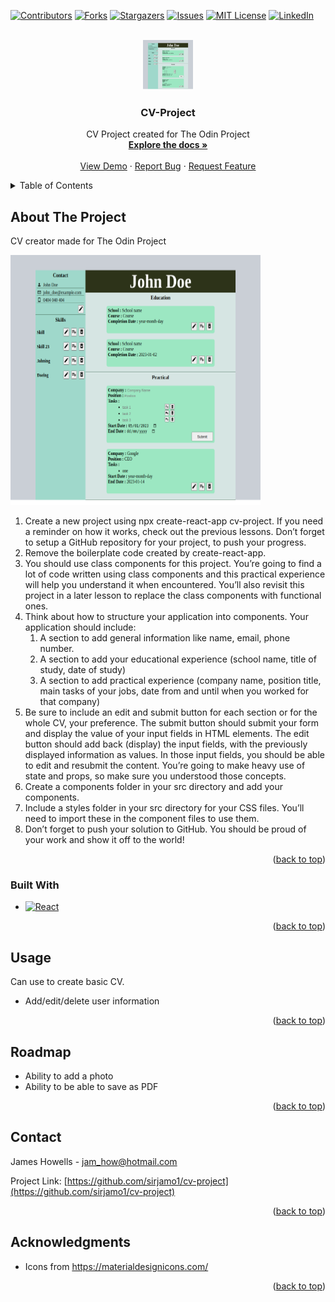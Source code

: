 <a name="readme-top"></a>

[![Contributors][contributors-shield]][contributors-url]
[![Forks][forks-shield]][forks-url]
[![Stargazers][stars-shield]][stars-url]
[![Issues][issues-shield]][issues-url]
[![MIT License][license-shield]][license-url]
[![LinkedIn][linkedin-shield]][linkedin-url]

<!-- PROJECT LOGO -->
<br />
<div align="center">
  <a href="https://github.com/sirjamo1.io/cv-project">
    <img src="src/components/assets/cv-project-screenshot.png" alt="Logo" width="80" height="80">
  </a>

<h3 align="center">CV-Project</h3>

  <p align="center">
    CV Project created for The Odin Project
    <br />
    <a href="https://github.com/sirjamo1/cv-project"><strong>Explore the docs »</strong></a>
    <br />
    <br />
    <a href="https://github.com/sirjamo1.io/cv-project">View Demo</a>
    ·
    <a href="https://github.com/sirjamo1/cv-project/issues">Report Bug</a>
    ·
    <a href="https://github.com/sirjamo1/cv-project/issues">Request Feature</a>
  </p>
</div>

<!-- TABLE OF CONTENTS -->
<details>
  <summary>Table of Contents</summary>
  <ol>
    <li>
      <a href="#about-the-project">About The Project</a>
      <ul>
        <li><a href="#built-with">Built With</a></li>
      </ul>
    </li>
    <li><a href="#usage">Usage</a></li>
    <li><a href="#roadmap">Roadmap</a></li>
    <li><a href="#contact">Contact</a></li>
    <li><a href="#acknowledgments">Acknowledgments</a></li>
  </ol>
</details>

<!-- ABOUT THE PROJECT -->

## About The Project

CV creator made for The Odin Project

<img src="src/components/assets/cv-project-screenshot.png" alt="Logo" width="400" height="400">

<ol>
<li>Create a new project using npx create-react-app cv-project. If you need a reminder on how it works, check out the previous lessons. Don’t forget to setup a GitHub repository for your project, to push your progress.</li>
<li>Remove the boilerplate code created by create-react-app.</li>
<li>You should use class components for this project. You’re going to find a lot of code written using class components and this practical experience will help you understand it when encountered. You’ll also revisit this project in a later lesson to replace the class components with functional ones.</li>
<li>Think about how to structure your application into components. Your application should include: 
   <ol>
      <li>A section to add general information like name, email, phone number.</li>
      <li>A section to add your educational experience (school name, title of study, date of study)</li>
      <li>A section to add practical experience (company name, position title, main tasks of your jobs, date from and until when you worked for that company)</li>
      </ol>
      </li>
<li>Be sure to include an edit and submit button for each section or for the whole CV, your preference. The submit button should submit your form and display the value of your input fields in HTML elements. The edit button should add back (display) the input fields, with the previously displayed information as values. In those input fields, you should be able to edit and resubmit the content. You’re going to make heavy use of state and props, so make sure you understood those concepts.</li>
<li>Create a components folder in your src directory and add your components.</li>
<li>Include a styles folder in your src directory for your CSS files. You’ll need to import these in the component files to use them.</li>
<li>Don’t forget to push your solution to GitHub. You should be proud of your work and show it off to the world!</li>
</ol>

<p align="right">(<a href="#readme-top">back to top</a>)</p>

### Built With

-   [![React][react.js]][react-url]

<p align="right">(<a href="#readme-top">back to top</a>)</p>

## Usage

Can use to create basic CV.

-   Add/edit/delete user information

<p align="right">(<a href="#readme-top">back to top</a>)</p>

<!-- ROADMAP -->

## Roadmap

-   Ability to add a photo
-   Ability to be able to save as PDF

<p align="right">(<a href="#readme-top">back to top</a>)</p>

<!-- CONTACT -->

## Contact

James Howells - jam_how@hotmail.com

Project Link: [https://github.com/sirjamo1/cv-project](https://github.com/sirjamo1/cv-project)

<p align="right">(<a href="#readme-top">back to top</a>)</p>

<!-- ACKNOWLEDGMENTS -->

## Acknowledgments

-   Icons from https://materialdesignicons.com/

<p align="right">(<a href="#readme-top">back to top</a>)</p>

<!-- MARKDOWN LINKS & IMAGES -->
<!-- https://www.markdownguide.org/basic-syntax/#reference-style-links -->

[contributors-shield]: https://img.shields.io/github/contributors/sirjamo1/cv-project.svg?style=for-the-badge
[contributors-url]: https://github.com/sirjamo1/cv-project/graphs/contributors
[forks-shield]: https://img.shields.io/github/forks/sirjamo1/cv-project.svg?style=for-the-badge
[forks-url]: https://github.com/sirjamo1/cv-project/network/members
[stars-shield]: https://img.shields.io/github/stars/sirjamo1/cv-project.svg?style=for-the-badge
[stars-url]: https://github.com/sirjamo1/cv-project/stargazers
[issues-shield]: https://img.shields.io/github/issues/sirjamo1/cv-project.svg?style=for-the-badge
[issues-url]: https://github.com/sirjamo1/cv-project/issues
[license-shield]: https://img.shields.io/github/license/sirjamo1/cv-project.svg?style=for-the-badge
[license-url]: https://github.com/sirjamo1/cv-project/blob/master/LICENSE.txt
[linkedin-shield]: https://img.shields.io/badge/-LinkedIn-black.svg?style=for-the-badge&logo=linkedin&colorB=555
[linkedin-url]: https://linkedin.com/in/linkedin_username
[product-screenshot]: images/screenshot.png
[next.js]: https://img.shields.io/badge/next.js-000000?style=for-the-badge&logo=nextdotjs&logoColor=white
[next-url]: https://nextjs.org/
[react.js]: https://img.shields.io/badge/React-20232A?style=for-the-badge&logo=react&logoColor=61DAFB
[react-url]: https://reactjs.org/
[vue.js]: https://img.shields.io/badge/Vue.js-35495E?style=for-the-badge&logo=vuedotjs&logoColor=4FC08D
[vue-url]: https://vuejs.org/
[angular.io]: https://img.shields.io/badge/Angular-DD0031?style=for-the-badge&logo=angular&logoColor=white
[angular-url]: https://angular.io/
[svelte.dev]: https://img.shields.io/badge/Svelte-4A4A55?style=for-the-badge&logo=svelte&logoColor=FF3E00
[svelte-url]: https://svelte.dev/
[laravel.com]: https://img.shields.io/badge/Laravel-FF2D20?style=for-the-badge&logo=laravel&logoColor=white
[laravel-url]: https://laravel.com
[bootstrap.com]: https://img.shields.io/badge/Bootstrap-563D7C?style=for-the-badge&logo=bootstrap&logoColor=white
[bootstrap-url]: https://getbootstrap.com
[jquery.com]: https://img.shields.io/badge/jQuery-0769AD?style=for-the-badge&logo=jquery&logoColor=white
[jquery-url]: https://jquery.com
